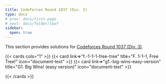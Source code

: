 ```yaml
---
title: Codeforces Round 1037 (Div. 3)
type: docs
# prev: docs/first-page
# next: docs/folder/leaf
sidebar:
  open: true
---
```


This section provides solutions for [Codeforces Round 1037 (Div. 3)](https://codeforces.com/contest/2126).

{{< cards cols="1" >}}
  {{< card link=>"f.-1-1-1-free-tree" title="F. 1-1-1, Free Tree!" icon="document-text" >}}
  {{< card link=>"g1.-big-wins-easy-version" title="G1. Big Wins! (easy version)" icon="document-text" >}}

{{< /cards >}}
